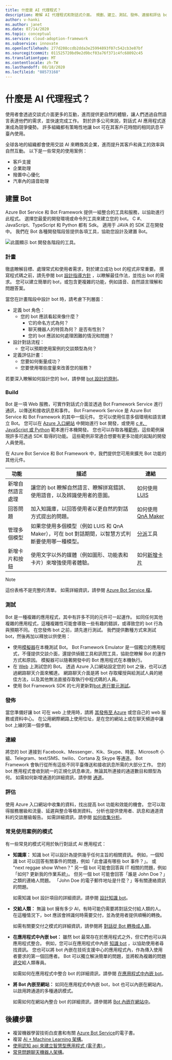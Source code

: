 ```yaml
---
title: 什麼是 AI 代理程式？
description: 瞭解 AI 代理程式和對話式介面。 規劃、建立、測試、發佈、連接和評估 bot。
author: v-hanki
ms.author: janet
ms.date: 07/14/2020
ms.topic: conceptual
ms.service: cloud-adoption-framework
ms.subservice: innovate
ms.openlocfilehash: 277d208ccdb2dda3e25994893f07c542cb3e87bf
ms.sourcegitcommit: 011525720bd9e2d9bcf03a76f371c4fc68092c45
ms.translationtype: MT
ms.contentlocale: zh-TW
ms.lasthandoff: 08/18/2020
ms.locfileid: "88573168"
---
```

<!-- cSpell:ignore Twilio -->

# <a name="what-are-ai-agents"></a>什麼是 AI 代理程式？

使用者會透過交談式介面更多的互動，進而提供更自然的體驗，讓人們透過自然語言表達他們的需求，並快速完成工作。 對於許多公司來說，對話式 AI 應用程式逐漸成為競爭優勢。 許多組織都有策略性地讓 bot 可在其客戶花時間的相同訊息平臺內使用。

全球各地的組織都會使用交談 AI 來轉換其企業，進而提升其客戶和員工的效率與自然互動。 以下是一些常見的使用案例：

- 客戶支援
- 企業助理
- 撥置中心優化
- 汽車內的語音助理

## <a name="build-a-bot"></a>建置 Bot

Azure Bot Service 和 Bot Framework 提供一組整合的工具和服務，以協助進行此程式。 選擇您最愛的開發環境或命令列工具來建立您的 bot。 C #、JavaScript、TypeScript 和 Python 都有 Sdk。 適用于 JAVA 的 SDK 正在開發中。 我們在 Bot 各種開發階段皆提供各項工具，協助您設計及建置 Bot。

![此圖顯示 bot 開發各階段的工具。](../../_images/ai-bot-dev-tools.png)

<!-- docsTest:ignore "natural language understanding" -->

### <a name="plan"></a>計畫

徹底瞭解目標、處理常式和使用者需求，對於建立成功 bot 的程式非常重要。 撰寫程式碼之前，請先參閱 bot [設計指導方針](/azure/bot-service/bot-service-design-principles?view=azure-bot-service-4.0) ，以瞭解最佳作法，並找出 bot 的需求。 您可以建立簡單的 bot，或包含更複雜的功能，例如語音、自然語言理解和問題答案。

當您在計畫階段中設計 bot 時，請考慮下列層面：

- 定義 bot 角色：
  - 您的 bot 應該看起來像什麼？
    - 它的命名方式為何？
    - 聊天機器人的特質為何？ 是否有性別？
    - 您的 bot 應該如何處理困難的情況和問題？
- 設計對話流程：
  - 您可以預期使用案例的交談類型為何？
- 定義評估計畫：
  - 您要如何衡量成功？
  - 您要使用哪些度量來改善您的服務？

若要深入瞭解如何設計您的 bot，請參閱 [bot 設計的原則](/azure/bot-service/bot-service-design-principles?view=azure-bot-service-4.0)。

### <a name="build"></a>Build

Bot 是一項 Web 服務，可實作對話式介面並透過 Bot Framework Service 進行通訊，以傳送和接收訊息和事件。 Bot Framework Service 是 Azure Bot Service 和 Bot Framework 的其中一個元件。 您可以使用任意多個環境和語言建立 Bot。 您可以在 [Azure 入口網站](/azure/bot-service/bot-service-quickstart?view=azure-bot-service-4.0) 中開始進行 bot 開發，或使用 [c #、JavaScript 或 Python](/azure/bot-service/dotnet/bot-builder-dotnet-sdk-quickstart?view=azure-bot-service-4.0) 範本進行本機開發。 您也可以存取各種[範例](https://github.com/microsoft/botbuilder-samples)，這些範例展現許多可透過 SDK 取得的功能。 這些範例非常適合想要有更多功能的起點的開發人員使用。

在 Azure Bot Service 和 Bot Framework 中，我們提供您可用來擴充 Bot 功能的其他元件。

| 功能 | 描述 | 連結 |
| --- | --- | --- |
| 新增自然語言處理 | 讓您的 bot 瞭解自然語言、瞭解拼寫錯誤、使用語音，以及辨識使用者的意圖。 | 如何使用 [LUIS](/azure/bot-service/bot-builder-howto-v4-luis?view=azure-bot-service-4.0) |
| 回答問題 | 加入知識庫，以回答使用者以更自然的對話方式提出的問題。 | 如何使用 [QnA Maker](/azure/bot-service/bot-builder-howto-qna?view=azure-bot-service-4.0) |
| 管理多個模型 | 如果您使用多個模型（例如 LUIS 和 QnA Maker），可在 bot 對話期間，以智慧方式判斷要使用哪一種模型。 | [分派](/azure/bot-service/bot-builder-tutorial-dispatch?view=azure-bot-service-4.0)工具 |
| 新增卡片和按鈕 | 使用文字以外的媒體（例如圖形、功能表和卡片）來增強使用者體驗。 | 如何[新增卡片](/azure/bot-service/bot-builder-howto-add-media-attachments?view=azure-bot-service-4.0) |

> [!NOTE]
> 這份表格不是完整的清單。 如需詳細資訊，請參閱 [Azure Bot Service 檔](/azure/bot-service/)。

### <a name="test"></a>測試

Bot 是一種複雜的應用程式，其中有許多不同的元件可一起運作。 如同任何其他複雜的應用程式，這種複雜性可能會導致一些有趣的錯誤，或導致您的 bot 行為與預期不同。 在您發佈 bot 之前，請先進行測試。 我們提供數種方式來測試 bot，然後再加以釋放以供使用：

- 使用[模擬器](/azure/bot-service/bot-service-debug-emulator?view=azure-bot-service-4.0)在本機測試 Bot。 Bot Framework Emulator 是一個獨立的應用程式，不僅提供交談介面，還提供偵錯工具和訊問工具，協助您瞭解 Bot 的運作方式和原因。 模擬器可以隨著開發中的 Bot 應用程式在本機執行。
- 在 [Web](/azure/bot-service/bot-service-manage-test-webchat?view=azure-bot-service-4.0) 上測試您的 Bot。 透過 Azure 入口網站設定您的 bot 之後，也可以透過網路聊天介面來觸達。 網路聊天介面是將 bot 存取權授與給測試人員的絕佳方法，以及其他無法直接存取執行中程式碼的人員。
- 使用 Bot Framework SDK 的七月更新對[bot 進行單元測試](/azure/bot-service/unit-test-bots)。

### <a name="publish"></a>發佈

當您準備好讓 bot 可在 web 上使用時，請將 [其發佈至 Azure](/azure/bot-service/bot-builder-howto-deploy-azure?view=azure-bot-service-4.0) 或您自己的 web 服務或資料中心。 在公用網際網路上使用位址，是在您的網站上或在聊天頻道中讓 bot 上線的第一個步驟。

### <a name="connect"></a>連線

將您的 bot 連接到 Facebook、Messenger、Kik、Skype、時差、Microsoft 小組、Telegram、text/SMS、twilio、Cortana 及 Skype 等通道。 Bot Framework 會執行從所有這些不同平臺傳送和接收訊息所需的大部分工作。 您的 bot 應用程式會收到統一的正規化訊息串流，無論其所連接的通道數目和類型為何。 如需如何新增通道的詳細資訊，請參閱 [通道](/azure/bot-service/bot-service-manage-channels?view=azure-bot-service-4.0)。

### <a name="evaluate"></a>評估

使用 Azure 入口網站中收集的資料，找出提高 bot 功能和效能的機會。 您可以取得服務層級和流量、延遲與整合等檢測資料。 分析也提供使用者、訊息和通道資料的交談層級報告。 如需詳細資訊，請參閱 [如何收集分析](/azure/bot-service/bot-service-manage-analytics?view=azure-bot-service-4.0)。

<!-- docsTest:ignore "John Doe" "Jane Doe" -->

### <a name="patterns-for-common-use-cases"></a>常見使用案例的模式

有一些常見的模式可用於執行對話式 AI 應用程式：

- **知識庫：** 知識 bot 可以設計為提供幾乎任何主旨的相關資訊。 例如，一個知識 bot 可以回答有關事件的問題，例如「此會議有哪些 bot 事件？」。 或 "next reggae show When？" 另一個 bot 可能會回答與 IT 相關的問題，例如「如何? 更新我的作業系統」。 但另一個 bot 可能會回答「誰是 John Doe？」之類的連絡人問題。 「John Doe 的電子郵件地址是什麼？」等有關連絡資訊的問題。

   如需知識 bot 設計項目的詳細資訊，請參閱 [設計知識 bot](/azure/bot-service/bot-service-design-pattern-knowledge-base?view=azure-bot-service-4.0)。

- **交給人類：** 無論 bot 擁有多少 AI，有時可能仍需要將對話交付給人類的人。 在這種情況下，bot 應該會辨識何時需要交付，並為使用者提供順暢的轉換。

   如需有關要交付之模式的詳細資訊，請參閱將 [對話從 Bot 轉換成人類](/azure/bot-service/bot-service-design-pattern-handoff-human?view=azure-bot-service-4.0)。

- **在應用程式中內嵌 bot：** 雖然 bot 最常存在於應用程式之外，但它們也可以與應用程式整合。 例如，您可以在應用程式中內嵌 [知識 bot](/azure/bot-service/bot-service-design-pattern-knowledge-base?view=azure-bot-service-4.0) ，以協助使用者尋找資訊。 您也可以將 bot 內嵌在技術支援中心的應用程式內，作為傳入使用者要求的第一個回應者。 Bot 可以獨立解決簡單的問題，並將較為複雜的問題[遞交](/azure/bot-service/bot-service-design-pattern-handoff-human?view=azure-bot-service-4.0)給人類專員。

   如需如何在應用程式中整合 bot 的詳細資訊，請參閱 [在應用程式中內嵌 bot](/azure/bot-service/bot-service-design-pattern-embed-app?view=azure-bot-service-4.0)。

- **將 Bot 內嵌至網站：** 如同在應用程式中內嵌 bot，bot 也可以內嵌在網站內，以啟用跨通道的多種通訊模式。

   如需如何在網站內整合 bot 的詳細資訊，請參閱將 [Bot 內嵌在網站中](/azure/bot-service/bot-service-design-pattern-embed-web-site?view=azure-bot-service-4.0)。

## <a name="next-steps"></a>後續步驟

- 複習機器學習技術白皮書和有關 [Azure Bot Service](https://azure.microsoft.com/resources/whitepapers/search/?service=bot-service)的電子書。
- 複習 [AI + Machine Learning 架構](/azure/architecture/browse/)。
- [使用認知 api 來建立智慧型應用程式 (電子書) ](https://azure.microsoft.com/resources/building-intelligent-apps-with-cognitive-apis/)。
- [常見問題聊天機器人架構](https://azure.microsoft.com/resources/faq-chatbot-architecture/)。
